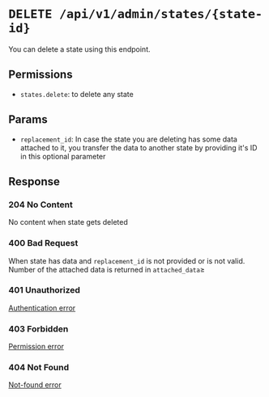 # `DELETE /api/v1/admin/states/{state-id}`
You can delete a state using this endpoint.


## Permissions
- `states.delete`: to delete any state

## Params

- `replacement_id`: In case the state you are deleting has some data attached to it, you transfer the data to another state by providing it's ID in this optional parameter

## Response

### 204 No Content
 No content when state gets deleted

### 400 Bad Request
 When state has data and `replacement_id` is not provided or is not valid. Number of the attached data is returned in `attached_data`≥

### 401 Unauthorized
 [Authentication error](../../authentication-errors.md)

### 403 Forbidden
 [Permission error](../../permission-errors.md)

### 404 Not Found
 [Not-found error](../../not-found-errors.md)
